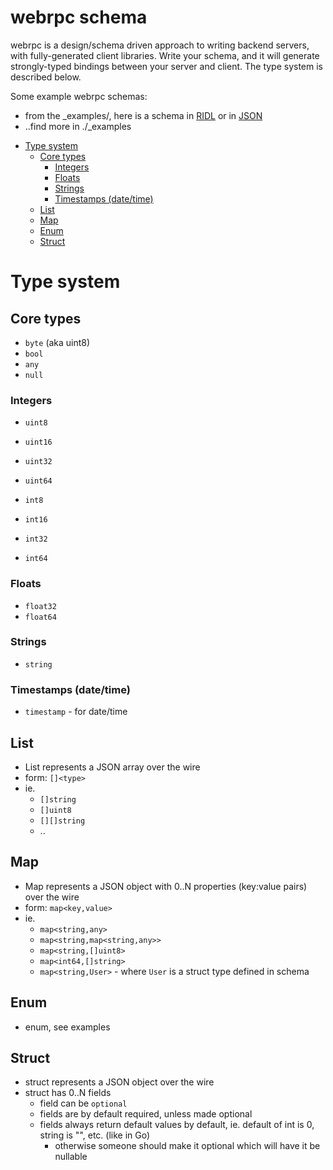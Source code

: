 webrpc schema <!-- omit in toc -->
=============

webrpc is a design/schema driven approach to writing backend servers, with fully-generated
client libraries. Write your schema, and it will generate strongly-typed bindings between
your server and client. The type system is described below.

Some example webrpc schemas:
  * from the _examples/, here is a schema in [RIDL](../_examples/golang-basics/example.ridl) or
  in [JSON](../_examples/golang-basics/example.webrpc.json)
  * ..find more in ./_examples

- [Type system](#type-system)
  - [Core types](#core-types)
    - [Integers](#integers)
    - [Floats](#floats)
    - [Strings](#strings)
    - [Timestamps (date/time)](#timestamps-datetime)
  - [List](#list)
  - [Map](#map)
  - [Enum](#enum)
  - [Struct](#struct)

# Type system

## Core types

- `byte` (aka uint8)
- `bool`
- `any`
- `null`


### Integers

- `uint8`
- `uint16`
- `uint32`
- `uint64`

- `int8`
- `int16`
- `int32`
- `int64`


### Floats

- `float32`
- `float64`


### Strings

- `string`


### Timestamps (date/time)

- `timestamp` - for date/time


## List

- List represents a JSON array over the wire
- form: `[]<type>`
- ie.
  * `[]string`
  * `[]uint8`
  * `[][]string`
  * ..


## Map

- Map represents a JSON object with 0..N properties (key:value pairs) over the wire
- form: `map<key,value>`
- ie.
  * `map<string,any>`
  * `map<string,map<string,any>>`
  * `map<string,[]uint8>`
  * `map<int64,[]string>`
  * `map<string,User>` - where `User` is a struct type defined in schema


## Enum

- enum, see examples


## Struct

- struct represents a JSON object over the wire
- struct has 0..N fields
  - field can be `optional`
  - fields are by default required, unless made optional
  - fields always return default values by default, ie. default of int is 0, string is "", etc. (like in Go)
    - otherwise someone should make it optional which will have it be nullable
